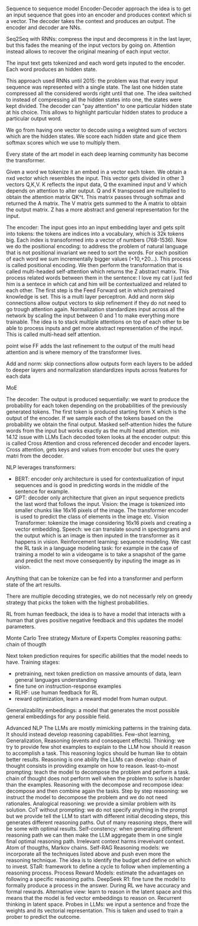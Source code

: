 Sequence to sequence model
Encoder-Decoder approach
the idea is to get an input sequence that goes into an encoder and produces context which si a vector. The decoder takes the context and produces an output. The encoder and decoder are NNs.

Seq2Seq with RNNs: compress the input and decompress it in the last layer, but this fades the meaning of the input vectors by going on. Attention instead allows to recover the original meaning of each input vector.

The input text gets tokenized and each word gets inputed to the encoder. Each word produces an hidden state.

This approach used RNNs until 2015: the problem was that every input sequence was represented with a single state. The last one hidden state compressed all the considered words right until that one.
The idea switched to instead of compressing all the hidden states into one, the states were kept divided. The decoder can "pay attention" to one particular hidden state at his choice.
This allows to highlight particular hidden states to produce a particular output word.

We go from having one vector to decode using a weighted sum of vectors which are the hidden states. We score each hidden state and gice them softmax scores which we use to multiply them. 

Every state of the art model in each deep learning community has become the transformer.

Given a word we tokenize it an embed in a vector each token. We obtain a nxd vector which resembles the input. This vector gets divided in other 3 vectors Q,K,V. 
K reflects the input data, Q the examined input and V which depends on attention to alter output.
Q and K transposed are multiplied to obtain the attention matrix QK^t. 
This matrix passes through softmax and returned the A matrix. 
The V matrix gets summed to the A matrix to obtain the output matrix. Z has a more abstract and general representation for the input.

The encoder:
The input goes into an input embedding layer and gets split into tokens: the tokens are indices into a vocabulary, which is 32k tokens big. Each index is transoformed into a vector of numbers (768-1536).
Now we do the positional encoding: to address the problem of natural language that is not positional invariant we need to sort the words. For each position of each word we sum incrementally bigger values (+10,+20...). This process is called positional encoding.
We then perform the transformation that is called multi-headed self-attention which returns the Z abstract matrix. This process related words between them in the sentence: I love my cat I just fed him is a sentece in which cat and him will be contextualized and related to each other.
The first step is the Feed Forward set in which pretrained knowledge is set. This is a multi layer perceptron.
Add and norm skip connections allow output vectors to skip refinement if they do not need to go trough attention again.
Normalization standardizes input across all the network by scaling the input between 0 and 1 to make everything more trainable.
The idea is to stack multiple attentions on top of each other to be able to process inputs and get more abstract representation of the input. This is called multi-head self attention.

point wise FF adds the last refinement to the output of the multi head attention and is where memory of the transformer lives.

Add and norm: skip connections allow outputs form each layers to be added to deeper layers and normalization standardizes inputs across features for each data 

MoE

The decoder:
The output is produced sequentially: we want to produce the probability for each token depending on the probabilities of the previously generated tokens. The first token is produced starting form X which is the output of the encoder. If we sample each of the tokens based on the probability we obtain the final output.
Masked self-attention hides the future words from the input but works exactly as the multi head attention.
min 14.12 issue with LLMs
Each decoded token looks at the encoder output: this is called Cross Attention and cross referenced decoder and encoder layers. 
Cross attention, gets keys and values from encoder but uses the query matri from the decoder.

NLP leverages transformers:
- BERT: encoder only architecture is used for contextualization of input sequences and is good in predicting words in the middle of the sentence for example. 
- GPT: decoder only architecture that given an input sequence predicts the last word that follows the input.
Vision: the image is tokenized into smaller chunks like 16x16 pixels of the image. The transformer encoder is used to predict the class of elements in the image etc.
	Vision Transformer: tokenize the image considering 16x16 pixels and creating a vector embedding.
Speech: we can translate sound in spectograms and the output which is an image is then inputed in the transformer as it happens in vision.
Reinforcement learning: sequence modeling. We cast the RL task in a language modeling task: for example in the case of training a model to win a videogame is to take a snapshot of the game and predict the next move consequently by inputing the image as in vision.

Anything that can be tokenize can be fed into a transformer and perform state of the art results.

There are multiple decoding strategies, we do not necessarly rely on greedy strategy that picks the token with the highest probabilities.

RL from human feedback, the idea is to have a model that interacts with a human that gives positive negative feedback and this updates the model parameters.

Monte Carlo Tree strategy
Mixture of Experts
Complex reasoning paths: chain of thougth

Next token prediction requires for specific abilities that the model needs to have. 
Training stages:
- pretraining, next token prediction on massive amounts of data, learn general languages understanding
- fine tune on instruction-response examples
- RLHF: use human feedback for RL
- reward optimization, learn a reward model from human output.

Generalizability embeddings: a model that generates the most possible general embeddings for any possible field. 

Advanced NLP
The LLMs  are mostly mimicking patterns in the training data. It should instead develop reasoning capabilities.
Few-shot learning, Generalization, Reasoning (events and consequent effects).
Thinking:  we try to provide few shot examples to explain to the LLM how should it reason to accomplish a task. This reasoning logics should be human like to obtain better results.
Reasoning is one ability the LLMs can develop: chain of thought consists in providing example on how to reason. 
least-to-most prompting: teach the model to decompose the problem and perform a task.
chain of thought does not perform well when the problem to solve is harder than the examples.
Reasoning with the decompose and recompose idea: decompose and then combine again the tasks.
Step by step reasoning: we instruct the model to decompose the problem and we do not need rationales. 
Analogical reasoning: we provide a similar problem with its solution.
CoT without prompting: we do not specify anything in the prompt but we provide tell the LLM to start with different initial decoding steps, this generates different reasoning paths. Out of many reasoning steps, there will be some with optimal results.
Self-constency: when generating different reasoning path we can then make the LLM aggregate them in one single final optimal reasoning path.
Irrelevant context harms irrevelvant context.
Atom of thougths, Markov chains.
Self-RAG
Reasoning models: we incorporate all the techniques listed above and push even more the reasoning technique. The idea is to identify the budget and define on which to invest.
STaR: framework to define a cycle to follow when implementing a reasoning process.
Process Reward Models: estimate the advantages on following a specific reasoning paths.
DeepSeek R1: fine tune the model to formally produce a <think> process in the answer. During RL we have accuracy and formal rewards.
Alternative view: learn to reason in the latent space and this means that the model is fed vector embeddings to reason on. Recurrent thinking in latent space.
Probes in LLMs: we input a sentence and froze the weights and its vectorial representation. This is taken and used to train a prober to predict the outcome. 




